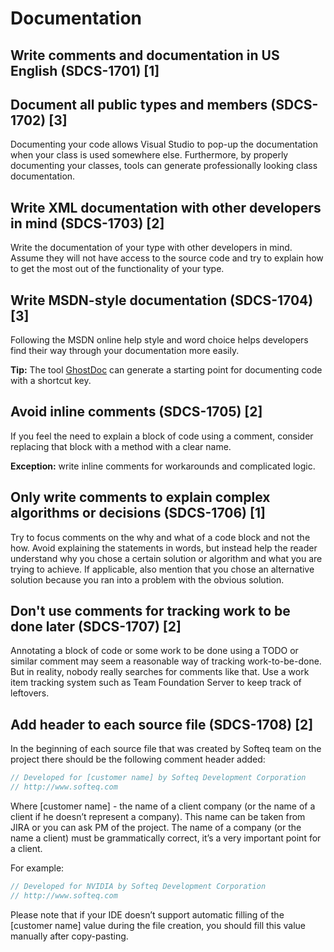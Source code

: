 # Documentation
## Write comments and documentation in US English (SDCS-1701) [1] 

## Document all public types and members (SDCS-1702) [3]
Documenting your code allows Visual Studio to pop-up the documentation when your class is used somewhere else. Furthermore, by properly documenting your classes, tools can generate professionally looking class documentation.

## Write XML documentation with other developers in mind (SDCS-1703) [2]
Write the documentation of your type with other developers in mind. Assume they will not have access to the source code and try to explain how to get the most out of the functionality of your type.

## Write MSDN-style documentation (SDCS-1704) [3]
Following the MSDN online help style and word choice helps developers find their way through your documentation more easily.

**Tip:** The tool [GhostDoc](http://submain.com/products/ghostdoc.aspx) can generate a starting point for documenting code with a shortcut key.

## Avoid inline comments (SDCS-1705) [2]
If you feel the need to explain a block of code using a comment, consider replacing that block with a method with a clear name.

**Exception:** write inline comments for workarounds and complicated logic.

## Only write comments to explain complex algorithms or decisions (SDCS-1706)  [1]
Try to focus comments on the why and what of a code block and not the how. Avoid explaining the statements in words, but instead help the reader understand why you chose a certain solution or algorithm and what you are trying to achieve. If applicable, also mention that you chose an alternative solution because you ran into a problem with the obvious solution.

## Don't use comments for tracking work to be done later (SDCS-1707) [2]
Annotating a block of code or some work to be done using a TODO or similar comment may seem a reasonable way of tracking work-to-be-done. But in reality, nobody really searches for comments like that. Use a work item tracking system such as Team Foundation Server to keep track of leftovers.

## Add header to each source file (SDCS-1708) [2]
In the beginning of each source file that was created by Softeq team on the project there should be the following comment header added:
```csharp
// Developed for [customer name] by Softeq Development Corporation
// http://www.softeq.com
```
Where [customer name] - the name of a client company (or the name of a client if he doesn’t represent a company). This name can be taken from JIRA or you can ask PM of the project. The name of a company (or the name a client) must be grammatically correct, it’s a very important point for a client.

For example:
```csharp
// Developed for NVIDIA by Softeq Development Corporation
// http://www.softeq.com
```
Please note that if your IDE doesn’t support automatic filling of the [customer name] value during the file creation, you should fill this value manually after copy-pasting.
